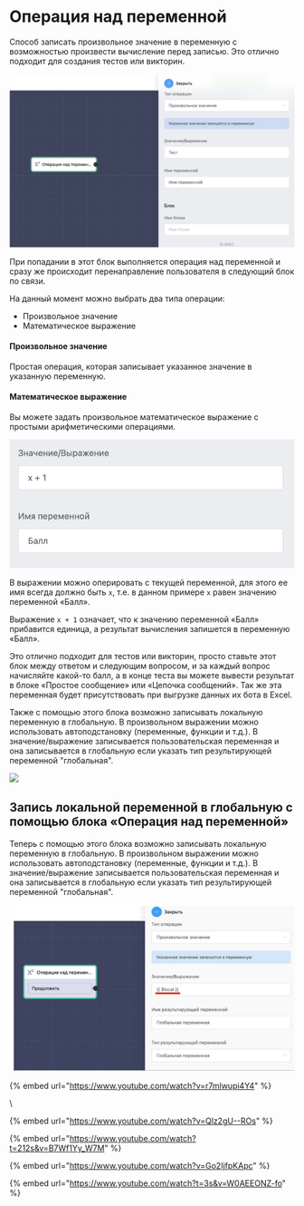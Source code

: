 # Операция над переменной

Способ записать произвольное значение в переменную с возможностью произвести вычисление перед записью. Это отлично подходит для создания тестов или викторин.

![](../../.gitbook/assets/AOsdBWvfla8.jpg)

При попадании в этот блок выполняется операция над переменной и сразу же происходит перенаправление пользователя в следующий блок по связи.

На данный момент можно выбрать два типа операции:

* Произвольное значение
* Математическое выражение

#### Произвольное значение

Простая операция, которая записывает указанное значение в указанную переменную.

#### Математическое выражение

Вы можете задать произвольное математическое выражение с простыми арифметическими операциями.

![](../../.gitbook/assets/ihGY3nNHZYA.jpg)

В выражении можно оперировать с текущей переменной, для этого ее имя всегда должно быть `x`, т.е. в данном примере `x` равен значению переменной «Балл».

Выражение `x + 1` означает, что к значению переменной «Балл» прибавится единица, а результат вычисления запишется в переменную «Балл».&#x20;

Это отлично подходит для тестов или викторин, просто ставьте этот блок между ответом и следующим вопросом, и за каждый вопрос начисляйте какой-то балл, а в конце теста вы можете вывести результат в блоке «Простое сообщение» или «Цепочка сообщений». Так же эта переменная будет присутствовать при выгрузке данных их бота в Excel.

Также с помощью этого блока возможно записывать локальную переменную в глобальную. В произвольном выражении можно использовать автоподстановку (переменные, функции и т.д.). В значение/выражение записывается пользовательская переменная и она записывается в глобальную если указать тип результирующей переменной "глобальная".&#x20;

![](../../.gitbook/assets/1й.png)



## Запись локальной переменной в глобальную с помощью блока «Операция над переменной»

Теперь с помощью этого блока возможно записывать локальную переменную в глобальную. В произвольном выражении можно использовать автоподстановку (переменные, функции и т.д.). В значение/выражение записывается пользовательская переменная и она записывается в глобальную если указать тип результирующей переменной "глобальная".

![](<../../.gitbook/assets/01 (1).png>)

{% embed url="https://www.youtube.com/watch?v=r7mlwupi4Y4" %}

\


{% embed url="https://www.youtube.com/watch?v=Qlz2gU--ROs" %}

{% embed url="https://www.youtube.com/watch?t=212s&v=B7Wf1Yy_W7M" %}

{% embed url="https://www.youtube.com/watch?v=Go2IjfpKApc" %}

{% embed url="https://www.youtube.com/watch?t=3s&v=W0AEEONZ-fo" %}
